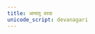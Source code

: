 ```yaml
---
title: आयातु वरदा
unicode_script: devanagari
---
```


<div class="js_include" url="/vedAH_yajuH/taittirIyam/AraNyakam/sarva-prastutiH/06_mahA-nArAyaNopaniShat/26_AyAtu_varadA/"  newLevelForH1="2" includeTitle="false"> </div>  


